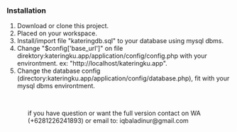 <h3>Installation</h3>
<ol>
	<li>
		Download or clone this project.
	</li>
	<li>
		Placed on your workspace.
	</li>
	<li>
		Install/import file "kateringdb.sql" to your database using mysql dbms.
	</li>
	<li>
		Change "$config['base_url']" on file direktory:kateringku.app/application/config/config.php with your environtment. ex: "http://localhost/kateringku.app".
	</li>
	<li>
		Change the database config (directory:kateringku.app/application/config/database.php), fit with your mysql dbms environtment.
	</li>
<ol>
<br>
<p>
	if you have question or want the full version contact on WA (+6281226241893) or email to: iqbaladinur@gmail.com
</p>
